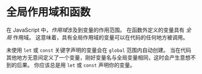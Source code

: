 # 全局作用域和函数

在 JavaScript 中，*作用域*涉及到变量的作用范围。 在函数外定义的变量具有 _全局_ 作用域。 这意味着，具有全局作用域的变量可以在代码的任何地方被调用。

未使用 `let` 或 `const` 关键字声明的变量会在 `global` 范围内自动创建。 当在代码其他地方无意间定义了一个变量，刚好变量名与全局变量相同，这时会产生意想不到的后果。
你应该总是用 `let` 或 `const` 声明你的变量。